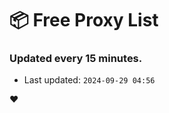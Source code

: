# :package: Free Proxy List
### Updated every 15 minutes.

- Last updated: `2024-09-29 04:56`

:heart:
